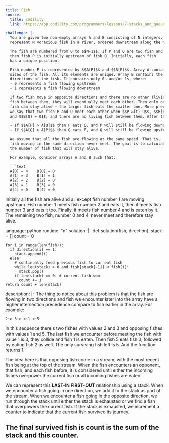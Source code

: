 ```yaml
---
title: Fish
source:
  title: codility
  link: https://app.codility.com/programmers/lessons/7-stacks_and_queues/fish/

challenge: |-
  You are given two non-empty arrays A and B consisting of N integers. Arrays A and B
  represent N voracious fish in a river, ordered downstream along the flow of the river.

  The fish are numbered from 0 to $$N-1$$. If P and Q are two fish and $$P &lt; Q$$,
  then fish P is initially upstream of fish Q. Initially, each fish
  has a unique position.

  Fish number P is represented by $$A[P]$$ and $$B[P]$$. Array A contains the
  sizes of the fish. All its elements are unique. Array B contains the
  directions of the fish. It contains only 0s and/or 1s, where:
  - 0 represents a fish flowing upstream
  - 1 represents a fish flowing downstream

  If two fish move in opposite directions and there are no other (living)
  fish between them, they will eventually meet each other. Then only one
  fish can stay alive − the larger fish eats the smaller one. More precisely,
  we say that two fish P and Q meet each other when $$P &lt; Q$$, $$B[P] = 1$$
  and $$B[Q] = 0$$, and there are no living fish between them. After they meet:

  - If $$A[P] > A[Q]$$ then P eats Q, and P will still be flowing downstream,
  - If $$A[Q] > A[P]$$ then Q eats P, and Q will still be flowing upstream.

  We assume that all the fish are flowing at the same speed. That is,
  fish moving in the same direction never meet. The goal is to calculate
  the number of fish that will stay alive.

  For example, consider arrays A and B such that:

  ```text
  A[0] = 4    B[0] = 0
  A[1] = 3    B[1] = 1
  A[2] = 2    B[2] = 0
  A[3] = 1    B[3] = 0
  A[4] = 5    B[4] = 0
  ```

  Initially all the fish are alive and all except fish number 1 are
  moving upstream. Fish number 1 meets fish number 2 and eats it, then
  it meets fish number 3 and eats it too. Finally, it meets fish number
  4 and is eaten by it. The remaining two fish, number 0 and 4, never
  meet and therefore stay alive.

language: python
runtime: "n"
solution: |-
  def solution(fish, direction):
    stack = []
    count = 0

    for i in range(len(fish)):
      if direction[i] == 1:
        stack.append(i)
      else:
        # continually feed previous fish to current fish
        while len(stack) > 0 and fish[stack[-1]] < fish[i]:
          stack.pop()
        if len(stack) == 0: # current fish won
          count += 1
    return count + len(stack)

description: |-
  The thing to notice about this problem is that the fish are flowing in two
  directions and fish we encounter later into the array have a higher intersection
  precedence compare to fish earlier in the array. For example:

  ```text
  2~> 3~> <~1 <~5
  ```

  In this sequence there's two fishes with values 2 and 3 and opposing fishes
  with values 1 and 5. The last fish we encounter before meeting the fish with
  value 1 is 3, they collide and fish 1 is eaten. Then fish 5 eats fish 3,
  followed by eating fish 2 as well. The only surviving fish left is 5. And the
  function returns 1.

  The idea here is that opposing fish come in a stream, with the most recent fish
  being at the top of the stream. When the fish encounters an opponent, that fish,
  and each fish before, it is considered until either the incoming fishes overpower
  the current fish or all incoming fishes are eaten.

  We can represent this **LAST-IN FIRST-OUT** relationship using a stack. When we
  encounter a fish going in one direction, we add it to the stack as part of the
  stream. When we encounter a fish going in the opposite direction, we run through the
  stack until either the stack is exhausted or we find a fish that overpowers the
  current fish. If the stack is exhausted, we increment a counter to indicate that
  the current fish survived its journey.

  The final survived fish is count is the sum of the stack and this counter.
---
```

